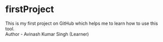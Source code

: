 # firstProject
This is my first project on GitHub which helps me to learn how to use this tool.
<br>
Author - Avinash Kumar Singh (Learner)
